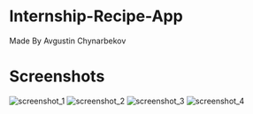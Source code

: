 # Internship-Recipe-App
Made By Avgustin Chynarbekov
# Screenshots
![screenshot_1](https://github.com/NPaugust/Internship-Mobile-Recipe-App/assets/72886935/5585b6e8-d38f-490e-94c8-63c7d59dc9e2)
![screenshot_2](https://github.com/NPaugust/Internship-Mobile-Recipe-App/assets/72886935/4accaff8-6701-4565-8d96-db8e5f3157ed)
![screenshot_3](https://github.com/NPaugust/Internship-Mobile-Recipe-App/assets/72886935/c0ba7556-5179-4125-9a92-1704545303e3)
![screenshot_4](https://github.com/NPaugust/Internship-Mobile-Recipe-App/assets/72886935/3deccb40-a7be-4f9f-85db-f348850216ed)
